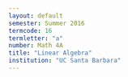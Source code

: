 ```yaml
---
layout: default
semester: Summer 2016
termcode: 16
termletter: "a"
number: Math 4A
title: "Linear Algebra"
institution: "UC Santa Barbara"
---
```

